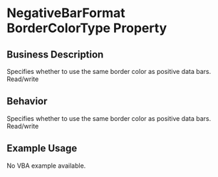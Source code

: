 # NegativeBarFormat BorderColorType Property

## Business Description
Specifies whether to use the same border color as positive data bars. Read/write

## Behavior
Specifies whether to use the same border color as positive data bars. Read/write

## Example Usage
No VBA example available.
